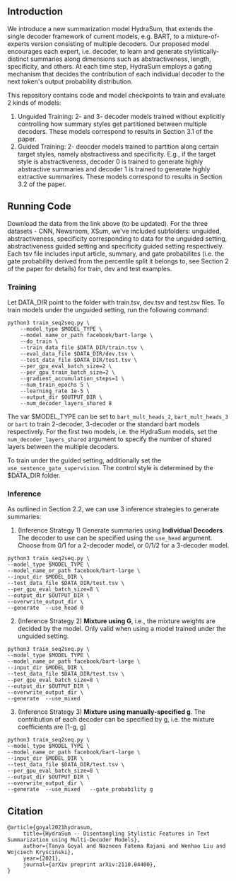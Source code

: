 
## Introduction
We introduce a new summarization model HydraSum, that extends the single decoder framework of current models, e.g. BART, to a mixture-of-experts version consisting of multiple decoders. Our proposed model encourages each expert, i.e. decoder, to learn and generate stylistically-distinct summaries along dimensions such as abstractiveness, length, specificity, and others. At each time step, HydraSum employs a gating mechanism that decides the contribution of each individual decoder to the next token's output probability distribution. 

This repository contains code and model checkpoints to train and evaluate 2 kinds of models:
1. Unguided Training: 2- and 3- decoder models trained without explicitly controlling how summary styles get partitioned between multiple decoders. These models correspond to results in Section 3.1 of the paper. 
2. Guided Training: 2- deocder models trained to partition along certain target styles, namely abstractivess and specificity. E.g., if the target style is abstractiveness, decoder 0 is trained to generate highly abstractive summaries and decoder 1 is trained to generate highly extractive summarires. These models correspond to results in Section 3.2 of the paper. 

## Running Code
Download the data from the link above (to be  updated). For the three datasets - CNN, Newsroom, XSum, we've included subfolders: unguided, abstractiveness, specificity corresponding to data for the unguided setting, abstractiveness guided setting and specificity guided setting respectively. Each tsv file includes input article, summary, and gate probabilites (i.e. the gate probability derived from the percentile split it belongs to, see Section 2 of the paper for details) for train, dev and test examples.

### Training
Let DATA_DIR point to the folder with train.tsv, dev.tsv and test.tsv files. To train models under the unguided setting, run the following command:
```
python3 train_seq2seq.py \
    --model_type $MODEL_TYPE \
    --model_name_or_path facebook/bart-large \
    --do_train \
    --train_data_file $DATA_DIR/train.tsv \
    --eval_data_file $DATA_DIR/dev.tsv \
    --test_data_file $DATA_DIR/test.tsv \
    --per_gpu_eval_batch_size=2 \
    --per_gpu_train_batch_size=2 \
    --gradient_accumulation_steps=1 \
    --num_train_epochs 5 \
    --learning_rate 1e-5 \
    --output_dir $OUTPUT_DIR \
    --num_decoder_layers_shared 8
```
The var $MODEL_TYPE can be set to ```bart_mult_heads_2```, ```bart_mult_heads_3``` or ```bart``` to train 2-decoder, 3-decoder or the standard bart models respectively. For the first two models, i.e. the HydraSum models, set the ```num_decoder_layers_shared``` argument to specify the number of shared layers between the multiple decoders.

To train under the guided setting, additionally set the ```use_sentence_gate_supervision```. The control style is determined by the $DATA_DIR folder. 

### Inference
As outlined in Section 2.2, we can use 3 inference strategies to generate summaries:

1. (Inference Strategy 1) Generate summaries using **Individual Decoders**. The decoder to use can be specified using the ```use_head``` argument. Choose from 0/1 for a 2-decoder model, or 0/1/2 for a 3-decoder model.
```
python3 train_seq2seq.py \
--model_type $MODEL_TYPE \
--model_name_or_path facebook/bart-large \
--input_dir $MODEL_DIR \
--test_data_file $DATA_DIR/test.tsv \
--per_gpu_eval_batch_size=8 \
--output_dir $OUTPUT_DIR \
--overwrite_output_dir \  
--generate  --use_head 0
```

2. (Inference Strategy 2) **Mixture using G**, i.e., the mixture weights are decided by the model. Only valid when using a model trained under the unguided setting.
```
python3 train_seq2seq.py \
--model_type $MODEL_TYPE \
--model_name_or_path facebook/bart-large \
--input_dir $MODEL_DIR \
--test_data_file $DATA_DIR/test.tsv \
--per_gpu_eval_batch_size=8 \
--output_dir $OUTPUT_DIR \
--overwrite_output_dir \  
--generate  --use_mixed
```

3. (Inference Strategy 3) **Mixture using manually-specified g**. The contribution of each decoder can be specified by g, i.e. the mixture coefficients are [1-g, g]
```
python3 train_seq2seq.py \
--model_type $MODEL_TYPE \
--model_name_or_path facebook/bart-large \
--input_dir $MODEL_DIR \
--test_data_file $DATA_DIR/test.tsv \
--per_gpu_eval_batch_size=8 \
--output_dir $OUTPUT_DIR \
--overwrite_output_dir \  
--generate  --use_mixed   --gate_probability g
```
 
 ## Citation
 ```
 @article{goyal2021hydrasum,
      title={HydraSum -- Disentangling Stylistic Features in Text Summarization using Multi-Decoder Models}, 
      author={Tanya Goyal and Nazneen Fatema Rajani and Wenhao Liu and Wojciech Kryściński},
      year={2021},
      journal={arXiv preprint arXiv:2110.04400},
}
```
